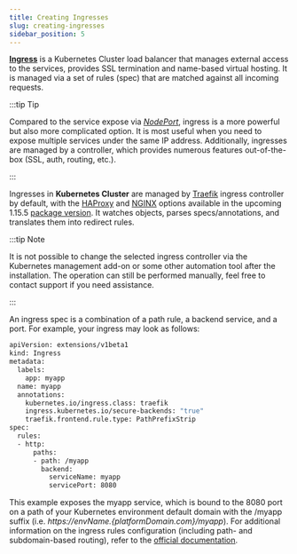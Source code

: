 ```yaml
---
title: Creating Ingresses
slug: creating-ingresses
sidebar_position: 5
---
```


<!-- ## Kubernetes Cluster: Creating Ingresses -->

**[Ingress](https://kubernetes.io/docs/concepts/services-networking/ingress/)** is a Kubernetes Cluster load balancer that manages external access to the services, provides SSL termination and name-based virtual hosting. It is managed via a set of rules (spec) that are matched against all incoming requests.

:::tip Tip

Compared to the service expose via _[NodePort](/kubernetes-hosting/application-deployment/exposing-services)_, ingress is a more powerful but also more complicated option. It is most useful when you need to expose multiple services under the same IP address. Additionally, ingresses are managed by a controller, which provides numerous features out-of-the-box (SSL, auth, routing, etc.).

:::

Ingresses in **Kubernetes Cluster** are managed by [Traefik](https://doc.traefik.io/traefik/v1.7/user-guide/kubernetes/) ingress controller by default, with the [HAProxy](https://github.com/jcmoraisjr/haproxy-ingress) and [NGINX](https://github.com/kubernetes/ingress-nginx) options available in the upcoming 1.15.5 [package version](/kubernetes-hosting/kubernetes-cluster/cluster-versions). It watches objects, parses specs/annotations, and translates them into redirect rules.

:::tip Note

It is not possible to change the selected ingress controller via the Kubernetes management add-on or some other automation tool after the installation. The operation can still be performed manually, feel free to contact support if you need assistance.

:::

An ingress spec is a combination of a path rule, a backend service, and a port. For example, your ingress may look as follows:

```bash
apiVersion: extensions/v1beta1
kind: Ingress
metadata:
  labels:
    app: myapp
  name: myapp
  annotations:
    kubernetes.io/ingress.class: traefik
    ingress.kubernetes.io/secure-backends: "true"
    traefik.frontend.rule.type: PathPrefixStrip
spec:
  rules:
  - http:
      paths:
      - path: /myapp
        backend:
          serviceName: myapp
          servicePort: 8080
```

This example exposes the myapp service, which is bound to the 8080 port on a path of your Kubernetes environment default domain with the /myapp suffix (i.e. _https://${envName}.${platformDomain.com}/myapp_). For additional information on the ingress rules configuration (including path- and subdomain-based routing), refer to the [official documentation](https://kubernetes.io/docs/concepts/services-networking/ingress/#ingress-rules).
